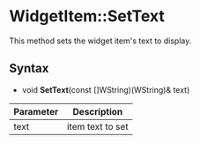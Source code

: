 # WidgetItem::SetText #
This method sets the widget item's text to display.

## Syntax ##
- void **SetText**(const []WString)(WString)& text)

| Parameter | Description |
|---|---|
| text | item text to set |
